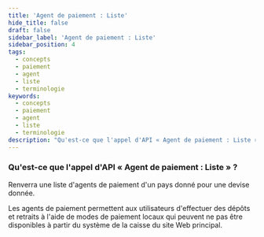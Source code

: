 ```yaml
---
title: 'Agent de paiement : Liste'
hide_title: false
draft: false
sidebar_label: 'Agent de paiement : Liste'
sidebar_position: 4
tags:
  - concepts
  - paiement
  - agent
  - liste
  - terminologie
keywords:
  - concepts
  - paiement
  - agent
  - liste
  - terminologie
description: "Qu'est-ce que l'appel d'API « Agent de paiement : Liste » ?"
---
```


### Qu'est-ce que l'appel d'API « Agent de paiement : Liste » ?

Renverra une liste d'agents de paiement d'un pays donné pour une devise donnée.

Les agents de paiement permettent aux utilisateurs d'effectuer des dépôts et retraits à l'aide de modes de paiement locaux qui peuvent ne pas être disponibles à partir du système de la caisse du site Web principal.
